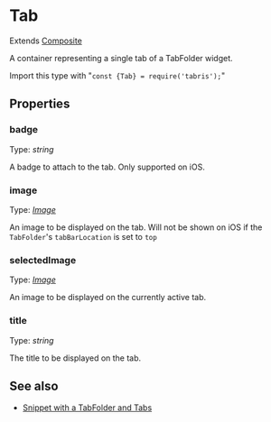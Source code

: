 ---
---
# Tab

Extends [Composite](Composite.md)

A container representing a single tab of a TabFolder widget.

Import this type with "`const {Tab} = require('tabris');`"

## Properties

### badge

Type: *string*

A badge to attach to the tab. Only supported on iOS.

### image

Type: *[Image](../types.md#image)*

An image to be displayed on the tab.  Will not be shown on iOS if the `TabFolder`'s `tabBarLocation` is set to `top`

### selectedImage

Type: *[Image](../types.md#image)*

An image to be displayed on the currently active tab.

### title

Type: *string*

The title to be displayed on the tab.


## See also

- [Snippet with a TabFolder and Tabs](https://github.com/eclipsesource/tabris-js/tree/v2.0.0-rc2-dev.20170710+0912/snippets/tabfolder.js)
